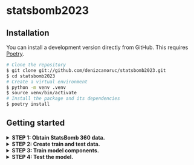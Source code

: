 # statsbomb2023


## Installation

You can install a development version directly from GitHub. This requires [Poetry](https://python-poetry.org/).

```sh
# Clone the repository
$ git clone git://github.com/denizcanoruc/statsbomb2023.git
$ cd statsbomb2023
# Create a virtual environment
$ python -m venv .venv
$ source venv/bin/activate
# Install the package and its dependencies
$ poetry install
```

## Getting started

<details>
<summary><b>STEP 1: Obtain StatsBomb 360 data.</b></summary>

The clean data is stored on "/cw/dtaidata/ml/2019-DTAISportsAnalyticsLab/soccer-events-statsbomb/ENG-2223-360/clean_data", so we will use local loader to load the data. 

```bash
python statsbomb2023 load-data \
  sqlite://$(pwd)/stores/database.sql \
  --getter="local" \
  --root="/cw/dtaidata/ml/2019-DTAISportsAnalyticsLab/soccer-events-statsbomb/ENG-2223-360/clean_data" \
  --competition-id="2" \
  --season-id="235"
```

With this command we only load 2022/2023 season. We can also load 2021/2022 season with season id 108.

</details>

<details>
<summary><b>STEP 2: Create train and test data.</b></summary>

Now we will extract all passes from the data, create a feature representation and assign a label to each pass. It is enough to compute features and labels that are required for soccermap: Start location, end location, speed, freeze frame 360 for features and success for label.

```bash
python statsbomb2023 create-dataset \
  sqlite://$(pwd)/stores/database.sql \
  $(pwd)/stores/datasets/sb23/train \
  $(pwd)/config/dataset/train_sb23.yaml \
  --xfn="startlocation" \
  --xfn="endlocation" \
  --xfn="speed" \
  --xfn="freeze_frame_360" \
  --yfn="success"
```

```bash
python statsbomb2023 create-dataset \
  sqlite://$(pwd)/stores/database.sql \
  $(pwd)/stores/datasets/sb23/test \
  $(pwd)/config/dataset/test_sb23.yaml \
  --xfn="startlocation" \
  --xfn="endlocation" \
  --xfn="speed" \
  --xfn="freeze_frame_360" \
  --yfn="success"
```

_(this will take ~2 hours to run)_

</details>

<details>
<summary><b>STEP 3: Train model components.</b></summary>

All models are dynamically instantiated from a hierarchical configuration file managed by the [Hydra](https://github.com/facebookresearch/hydra) framework. The main config is available in [config/config.yaml](./config/config.yaml) and a set of example configurations for training specific models is available in [config/experiment](./config/experiment). The experiment configs allow you to overwrite parameters from the main config and allow you to easily iterate over new model configurations! You can run a chosen experiment config with:

```bash
python statsbomb2023 train \
  $(pwd)/config \
  $(pwd)/stores/datasets/sb23/train \
  experiment="soccermap"
```

Experiments are tracked using [MLFlow](https://mlflow.org/). You can view the results of your experiments by running `mlflow ui --backend-store-uri stores/model` in the root directory of the project and browsing to <http://localhost:5000>.

</details>

<details>
<summary><b>STEP 4: Test the model.</b></summary>

Once you have trained the model, you can test it. Therefore, specify a dataset (right now we have a single match due to the test.yaml we used) and the run ID of the trained model. The run IDs are printed after training a component or can be found in the MLFlow UI.

```bash
python statsbomb2023 test \
  $(pwd)/config \
  $(pwd)/stores/datasets/st23/test \
  runs:/fd27d72de6644565bf75769d37cc7feb
```

</details>


